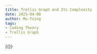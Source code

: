 ```yaml
---
title: Trellis Graph and Its Complexity
date: 2025-04-08
author: Mu-Tsing 
tags:
- Coding Theory
- Trellis Graph
---
```


{{<embed-pdf url = "/trellis-graph.pdf">}}